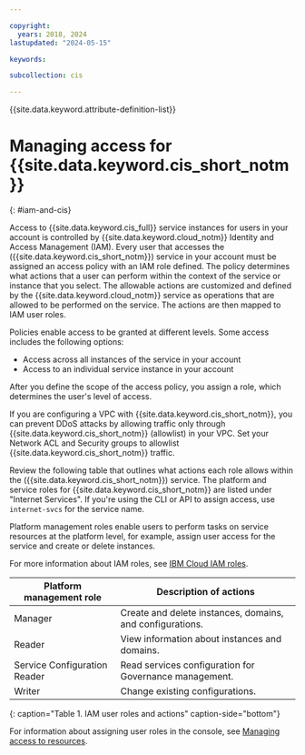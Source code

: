 ```yaml
---

copyright:
  years: 2018, 2024
lastupdated: "2024-05-15"

keywords:

subcollection: cis

---
```


{{site.data.keyword.attribute-definition-list}}

# Managing access for {{site.data.keyword.cis_short_notm}}
{: #iam-and-cis}

Access to {{site.data.keyword.cis_full}} service instances for users in your account is controlled by {{site.data.keyword.cloud_notm}} Identity and Access Management (IAM). Every user that accesses the ({{site.data.keyword.cis_short_notm}}) service in your account must be assigned an access policy with an IAM role defined. The policy determines what actions that a user can perform within the context of the service or instance that you select. The allowable actions are customized and defined by the {{site.data.keyword.cloud_notm}} service as operations that are allowed to be performed on the service. The actions are then mapped to IAM user roles.

Policies enable access to be granted at different levels. Some access includes the following options:

* Access across all instances of the service in your account
* Access to an individual service instance in your account

After you define the scope of the access policy, you assign a role, which determines the user's level of access.

If you are configuring a VPC with {{site.data.keyword.cis_short_notm}}, you can prevent DDoS attacks by allowing traffic only through {{site.data.keyword.cis_short_notm}} (allowlist) in your VPC. Set your Network ACL and Security groups to allowlist {{site.data.keyword.cis_short_notm}} traffic.

Review the following table that outlines what actions each role allows within the ({{site.data.keyword.cis_short_notm}}) service. The platform and service roles for {{site.data.keyword.cis_short_notm}} are listed under "Internet Services". If you're using the CLI or API to assign access, use `internet-svcs` for the service name.

Platform management roles enable users to perform tasks on service resources at the platform level, for example, assign user access for the service and create or delete instances.

For more information about IAM roles, see [IBM Cloud IAM roles](/docs/account?topic=account-userroles).

| Platform management role | Description of actions |
|--------------------------|--------------------------|
| Manager | Create and delete instances, domains, and configurations. |
| Reader | View information about instances and domains. |
| Service Configuration Reader | Read services configuration for Governance management. |
| Writer | Change existing configurations. |
{: caption="Table 1. IAM user roles and actions" caption-side="bottom"}

For information about assigning user roles in the console, see [Managing access to resources](/docs/account?topic=account-assign-access-resources#assign-access-resources).
